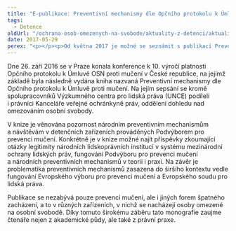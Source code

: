 ```yaml
---
title: "E-publikace: Preventivní mechanismy dle Opčního protokolu k Úmluvě proti mučení"
tags:
  - Detence
oldUrl: "/ochrana-osob-omezenych-na-svobode/aktuality-z-detenci/aktuality-z-detenci-2017/e-publikace-preventivni-mechanismy-dle-opcniho-protokolu-k-umluve-proti-muceni/"
date: 2017-05-29
perex: "<p></p><p>Od května 2017 je možné se seznámit s publikací Preventivní mechanismy dle Opčního protokolu k Úmluvě proti mučení i v elektronické podobě <a href=\"https://rozkotova.cld.bz/SLP-11-2016/1\" target=\"_blank\">zde</a>.</p>"
---
```


<!-- imported from the old website -->

<p>Dne 26. září 2016 se v Praze konala konference k 10. výročí platnosti Opčního protokolu k Úmluvě OSN proti mučení v České republice, na jejímž základě byla následně vydána kniha nazvaná Preventivní mechanismy dle Opčního protokolu k Úmluvě proti mučení. Na jejím sepsání se kromě spolupracovníků Výzkumného centra pro lidská práva (UNCE) podíleli i právníci Kanceláře veřejné ochránkyně práv, oddělení dohledu nad omezováním osobní svobody.</p> <p>V knize je věnována pozornost národním preventivním mechanismům a návštěvám v detenčních zařízeních prováděných Podvýborem pro prevenci mučení. Konkrétně je v knize možné najít příspěvky zkoumající otázky legitimity národních lidskoprávních institucí v systému mezinárodní ochrany lidských práv, fungování Podvýboru pro prevenci mučení a národních preventivních mechanismů v teorii i praxi. Na závěr je problematika preventivních mechanismů zasazena do širšího kontextu vedle fungování Evropského výboru pro prevenci mučení a Evropského soudu pro lidská práva.</p><p> Publikace se nezabývá pouze prevencí mučení, ale i jiných forem špatného zacházení, a to v různých zařízeních, v nichž se nacházejí osoby omezené na osobní svobodě. Díky tomuto širokému záběru tato monografie zaujme čtenáře nejen z akademické půdy, ale také z právní praxe.</p>
